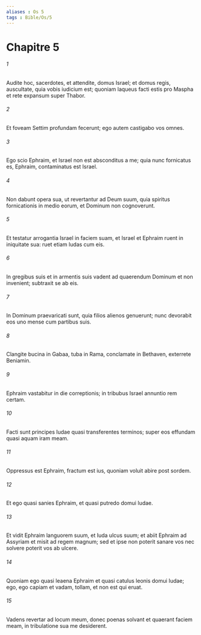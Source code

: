 ```yaml
---
aliases : Os 5
tags : Bible/Os/5
---
```


# Chapitre 5

###### 1
Audite hoc, sacerdotes, et attendite, domus Israel; et domus regis, auscultate, quia vobis iudicium est; quoniam laqueus facti estis pro Maspha et rete expansum super Thabor.
###### 2
Et foveam Settim profundam fecerunt; ego autem castigabo vos omnes.
###### 3
Ego scio Ephraim, et Israel non est absconditus a me; quia nunc fornicatus es, Ephraim, contaminatus est Israel.
###### 4
Non dabunt opera sua, ut revertantur ad Deum suum, quia spiritus fornicationis in medio eorum, et Dominum non cognoverunt.
###### 5
Et testatur arrogantia Israel in faciem suam, et Israel et Ephraim ruent in iniquitate sua: ruet etiam Iudas cum eis.
###### 6
In gregibus suis et in armentis suis vadent ad quaerendum Dominum et non invenient; subtraxit se ab eis.
###### 7
In Dominum praevaricati sunt, quia filios alienos genuerunt; nunc devorabit eos uno mense cum partibus suis.
###### 8
Clangite bucina in Gabaa, tuba in Rama, conclamate in Bethaven, exterrete Beniamin.
###### 9
Ephraim vastabitur in die correptionis; in tribubus Israel annuntio rem certam.
###### 10
Facti sunt principes Iudae quasi transferentes terminos; super eos effundam quasi aquam iram meam.
###### 11
Oppressus est Ephraim, fractum est ius, quoniam voluit abire post sordem.
###### 12
Et ego quasi sanies Ephraim, et quasi putredo domui Iudae.
###### 13
Et vidit Ephraim languorem suum, et Iuda ulcus suum; et abiit Ephraim ad Assyriam et misit ad regem magnum; sed et ipse non poterit sanare vos nec solvere poterit vos ab ulcere.
###### 14
Quoniam ego quasi leaena Ephraim et quasi catulus leonis domui Iudae; ego, ego capiam et vadam, tollam, et non est qui eruat.
###### 15
Vadens revertar ad locum meum, donec poenas solvant et quaerant faciem meam, in tribulatione sua me desiderent.
